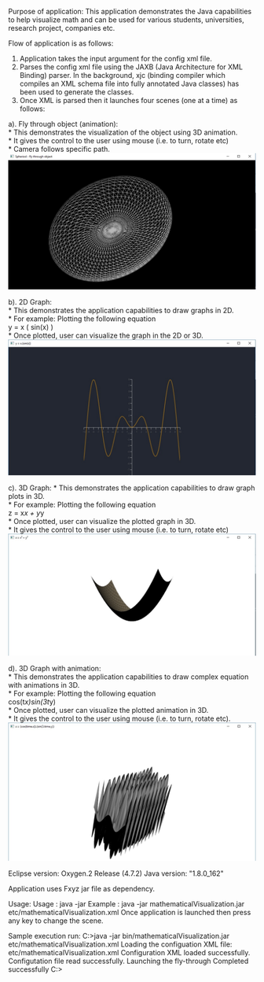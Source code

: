 Purpose of application:
This application demonstrates the Java capabilities to help visualize math and can be used for various students, universities, research project, companies etc.

Flow of application is as follows:
1. Application takes the input argument for the config xml file.
2. Parses the config xml file using the JAXB (Java Architecture for XML Binding) parser. In the background, xjc (binding compiler which compiles an XML schema file into fully annotated Java classes) has been used to generate the classes.
3. Once XML is parsed then it launches four scenes (one at a time) as follows:

a). Fly through object (animation):  
	* This demonstrates the visualization of the object using 3D animation.   
	* It gives the control to the user using mouse (i.e. to turn, rotate etc)  
	* Camera follows specific path.  
![alt text](https://github.com/comrench/MathematicalVisualization/blob/master/dist/sample/FlyThroughObject.jpg)

b). 2D Graph:  
	* This demonstrates the application capabilities to draw graphs in 2D.  
	* For example: Plotting the following equation	  
		y = x ( sin(x) )  
	* Once plotted, user can visualize the graph in the 2D or 3D.  
![alt text](https://github.com/comrench/MathematicalVisualization/blob/master/dist/sample/Graph2D.jpg)

c). 3D Graph:
	* This demonstrates the application capabilities to draw graph plots in 3D.  
	* For example: Plotting the following equation  
		z = x*x + y*y  
	* Once plotted, user can visualize the plotted graph in 3D.  
	* It gives the control to the user using mouse (i.e. to turn, rotate etc)  
![alt text](https://github.com/comrench/MathematicalVisualization/blob/master/dist/sample/Graph3D.jpg)

d). 3D Graph with animation:  
	* This demonstrates the application capabilities to draw complex equation with animations in 3D.  
	* For example: Plotting the following equation  
		cos(t*x)*sin(3*t*y)  
	* Once plotted, user can visualize the plotted animation in 3D.  
	* It gives the control to the user using mouse (i.e. to turn, rotate etc).  
![alt text](https://github.com/comrench/MathematicalVisualization/blob/master/dist/sample/Graph3D_Animation.jpg)


Eclipse version: Oxygen.2 Release (4.7.2)
Java version: "1.8.0_162"

Application uses Fxyz jar file as dependency.

Usage: 
Usage   : java -jar <jarFile> <inputXmlFile>
Example : java -jar mathematicalVisualization.jar etc/mathematicalVisualization.xml
Once application is launched then press any key to change the scene.

Sample execution run:
C:\>java -jar bin/mathematicalVisualization.jar etc/mathematicalVisualization.xml
Loading the configuation XML file: etc/mathematicalVisualization.xml
Configuration XML loaded successfully.
Configutation file read successfully.
Launching the fly-through
Completed successfully
C:\>